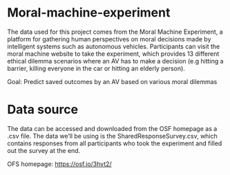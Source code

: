 # Moral-machine-experiment

The data used for this project comes from the Moral Machine Experiment, a platform for gathering
human perspectives on moral decisions made by intelligent systems such as autonomous vehicles.
Participants can visit the moral machine website to take the experiment, which provides 13 different
ethical dilemma scenarios where an AV has to make a decision (e.g hitting a barrier, killing everyone in
the car or hitting an elderly person).

Goal: Predict saved outcomes by an AV based on various moral dilemmas

# Data source 
The data can be accessed and downloaded from the OSF homepage as a .csv file. The data we’ll be
using is the SharedResponseSurvey.csv, which contains responses from all participants who took the
experiment and filled out the survey at the end.

OFS homepage: https://osf.io/3hvt2/
